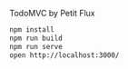 TodoMVC by Petit Flux

```sh
npm install
npm run build
npm run serve
open http://localhost:3000/
```
